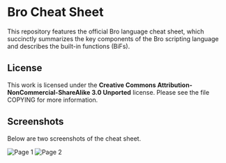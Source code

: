 Bro Cheat Sheet
===============

This repository features the official Bro language cheat sheet, which
succinctly summarizes the key components of the Bro scripting language and
describes the built-in functions (BiFs).

License
-------

This work is licensed under the
**Creative Commons Attribution-NonCommercial-ShareAlike 3.0 Unported**
license. Please see the file COPYING for more information.

Screenshots
-----------

Below are two screenshots of the cheat sheet.

![Page 1](https://github.com/broids/cheat-sheet/raw/master/figs/shot-main.png)
![Page 2](https://github.com/broids/cheat-sheet/raw/master/figs/shot-bif.png)
